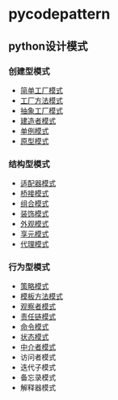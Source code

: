 # pycodepattern
## python设计模式
### 创建型模式
  - [简单工厂模式](https://github.com/df211015/pycodepattern/tree/master/factoryPattern/simpleFactory)
  - [工厂方法模式](https://github.com/df211015/pycodepattern/tree/master/factoryPattern/factory)
  - [抽象工厂模式](https://github.com/df211015/pycodepattern/tree/master/factoryPattern/abstractFactory)
  - [建造者模式](https://github.com/df211015/pycodepattern/tree/master/builderPattern)
  - [单例模式](https://github.com/df211015/pycodepattern/tree/master/singletonPattern)
  - [原型模式](https://github.com/df211015/pycodepattern/tree/master/prototypePattern)
### 结构型模式
  - [适配器模式](https://github.com/df211015/pycodepattern/tree/master/adapterPattern)
  - [桥接模式](https://github.com/df211015/pycodepattern/tree/master/bridgePattern)
  - [组合模式](https://github.com/df211015/pycodepattern/tree/master/compositePattern)
  - [装饰模式](https://github.com/df211015/pycodepattern/tree/master/decoratePattern)
  - [外观模式](https://github.com/df211015/pycodepattern/tree/master/facadePattern)
  - [享元模式](https://github.com/df211015/pycodepattern/tree/master/flyweightPattern)
  - [代理模式](https://github.com/df211015/pycodepattern/tree/master/proxyPattern)
### 行为型模式
  - [策略模式](https://github.com/df211015/pycodepattern/tree/master/strategyPattern)
  - [模板方法模式](https://github.com/df211015/pycodepattern/tree/master/templatePattern)
  - [观察者模式](https://github.com/df211015/pycodepattern/tree/master/observePattern)
  - [责任链模式](https://github.com/df211015/pycodepattern/tree/master/chainPattern)
  - [命令模式](https://github.com/df211015/pycodepattern/tree/master/commandPattern)
  - [状态模式](https://github.com/df211015/pycodepattern/tree/master/statusPattern)
  - [中介者模式](https://github.com/df211015/pycodepattern/tree/master/mediatorPattern)
  - 访问者模式
  - 迭代子模式
  - 备忘录模式
  - 解释器模式
